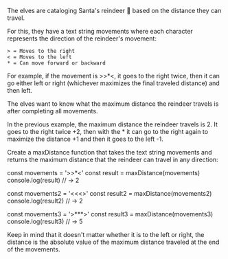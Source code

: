 The elves are cataloging Santa's reindeer 🦌 based on the distance they can travel.

For this, they have a text string movements where each character represents the direction of the reindeer's movement:

    > = Moves to the right
    < = Moves to the left
    * = Can move forward or backward

For example, if the movement is >>*<, it goes to the right twice, then it can go either left or right (whichever maximizes the final traveled distance) and then left.

The elves want to know what the maximum distance the reindeer travels is after completing all movements.

In the previous example, the maximum distance the reindeer travels is 2. It goes to the right twice +2, then with the * it can go to the right again to maximize the distance +1 and then it goes to the left -1.

Create a maxDistance function that takes the text string movements and returns the maximum distance that the reindeer can travel in any direction:

const movements = '>>*<'
const result = maxDistance(movements)
console.log(result) // -> 2

const movements2 = '<<<>'
const result2 = maxDistance(movements2)
console.log(result2) // -> 2

const movements3 = '>***>'
const result3 = maxDistance(movements3)
console.log(result3) // -> 5

Keep in mind that it doesn't matter whether it is to the left or right, the distance is the absolute value of the maximum distance traveled at the end of the movements.